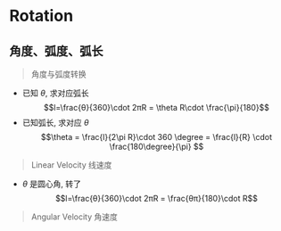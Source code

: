 &emsp;
# Rotation

## 角度、弧度、弧长
>角度与弧度转换
- 已知 $\theta$, 求对应弧长
$$l=\frac{θ}{360}\cdot 2πR = \theta R\cdot \frac{\pi}{180}$$
- 已知弧长, 求对应 $\theta$
$$\theta = \frac{l}{2\pi R}\cdot 360 \degree = \frac{l}{R} \cdot \frac{180\degree}{\pi} $$

>Linear Velocity 线速度
-  $θ$ 是圆心角, 转了
$$l=\frac{θ}{360}\cdot 2πR = \frac{θπ}{180}\cdot R$$


>Angular Velocity 角速度



